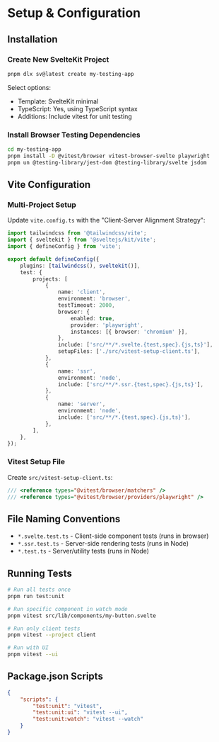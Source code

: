 # Setup & Configuration

## Installation

### Create New SvelteKit Project

```bash
pnpm dlx sv@latest create my-testing-app
```

Select options:

- Template: SvelteKit minimal
- TypeScript: Yes, using TypeScript syntax
- Additions: Include vitest for unit testing

### Install Browser Testing Dependencies

```bash
cd my-testing-app
pnpm install -D @vitest/browser vitest-browser-svelte playwright
pnpm un @testing-library/jest-dom @testing-library/svelte jsdom
```

## Vite Configuration

### Multi-Project Setup

Update `vite.config.ts` with the "Client-Server Alignment Strategy":

```typescript
import tailwindcss from '@tailwindcss/vite';
import { sveltekit } from '@sveltejs/kit/vite';
import { defineConfig } from 'vite';

export default defineConfig({
	plugins: [tailwindcss(), sveltekit()],
	test: {
		projects: [
			{
				name: 'client',
				environment: 'browser',
				testTimeout: 2000,
				browser: {
					enabled: true,
					provider: 'playwright',
					instances: [{ browser: 'chromium' }],
				},
				include: ['src/**/*.svelte.{test,spec}.{js,ts}'],
				setupFiles: ['./src/vitest-setup-client.ts'],
			},
			{
				name: 'ssr',
				environment: 'node',
				include: ['src/**/*.ssr.{test,spec}.{js,ts}'],
			},
			{
				name: 'server',
				environment: 'node',
				include: ['src/**/*.{test,spec}.{js,ts}'],
			},
		],
	},
});
```

### Vitest Setup File

Create `src/vitest-setup-client.ts`:

```typescript
/// <reference types="@vitest/browser/matchers" />
/// <reference types="@vitest/browser/providers/playwright" />
```

## File Naming Conventions

- `*.svelte.test.ts` - Client-side component tests (runs in browser)
- `*.ssr.test.ts` - Server-side rendering tests (runs in Node)
- `*.test.ts` - Server/utility tests (runs in Node)

## Running Tests

```bash
# Run all tests once
pnpm run test:unit

# Run specific component in watch mode
pnpm vitest src/lib/components/my-button.svelte

# Run only client tests
pnpm vitest --project client

# Run with UI
pnpm vitest --ui
```

## Package.json Scripts

```json
{
	"scripts": {
		"test:unit": "vitest",
		"test:unit:ui": "vitest --ui",
		"test:unit:watch": "vitest --watch"
	}
}
```
